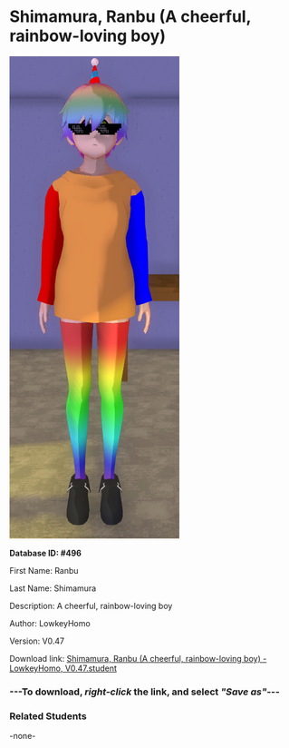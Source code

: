 # Shimamura, Ranbu (A cheerful, rainbow-loving boy)

<img src="Files/Shimamura, Ranbu (A cheerful, rainbow-loving boy).png" title="Shimamura, Ranbu (A cheerful, rainbow-loving boy) - LowkeyHomo, V0.47">

**Database ID: #496**

First Name: Ranbu

Last Name: Shimamura

Description: A cheerful, rainbow-loving boy

Author: LowkeyHomo

Version: V0.47

Download link: <a href="https://raw.githubusercontent.com/Arbiter1223/Daigaku-Gurashi-Custom-Students/master/Students/Files/Shimamura%2C%20Ranbu%20(A%20cheerful%2C%20rainbow-loving%20boy)%20-%20LowkeyHomo%2C%20V0.47.student">Shimamura, Ranbu (A cheerful, rainbow-loving boy) - LowkeyHomo, V0.47.student</a>

### ---**To download, _right-click_ the link, and select _"Save as"_**---

### Related Students

-none-
